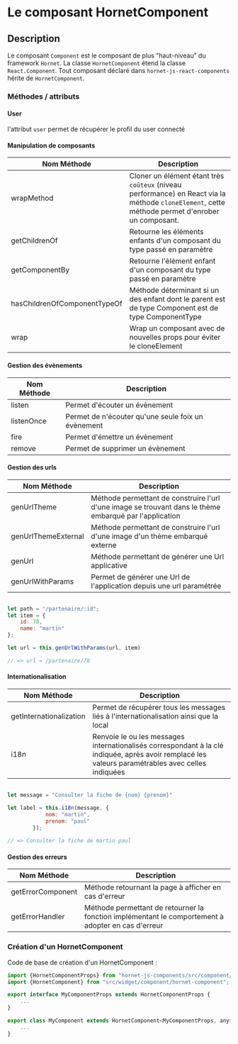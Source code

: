 # Le composant HornetComponent

## Description

Le composant `Component` est le composant de plus "haut-niveau" du framework `Hornet`.
La classe `HornetComponent` étend la classe `React.Component`.
Tout composant déclaré dans `hornet-js-react-components` hérite de `HornetComponent`.

### Méthodes / attributs

#### User

l'attribut `user` permet de récupérer le profil du user connecté

#### Manipulation de composants


| Nom Méthode | Description |
|-------------|-------------|
|wrapMethod|Cloner un élément étant très `coûteux` (niveau performance) en React via la méthode `cloneElement`, cette méthode permet d'enrober un composant.|
|getChildrenOf|Retourne les éléments enfants d'un composant du type passé en paramètre|
|getComponentBy|Retourne l'élément enfant d'un composant du type passé en paramètre|
|hasChildrenOfComponentTypeOf|Méthode déterminant si un des enfant dont le parent est de type Component est de type ComponentType|
|wrap|Wrap un composant avec de nouvelles props pour éviter le cloneElement|



#### Gestion des évènements

| Nom Méthode | Description |
|-------------|-------------|
|listen|Permet d'écouter un évènement|
|listenOnce|Permet de n'écouter qu'une seule foix un évènement|
|fire|Permet d'émettre un évènement|
|remove|Permet de supprimer un évènement|

#### Gestion des urls

| Nom Méthode | Description |
|-------------|-------------|
|genUrlTheme|Méthode permettant de construire l'url d'une image se trouvant dans le thème embarqué par l'application|
|genUrlThemeExternal|Méthode permettant de construire l'url d'une image d'un thème embarqué externe|
|genUrl|Méthode permettant de générer une Url applicative|
|genUrlWithParams|Permet de générer une Url de l'application depuis une url paramétrée|


```javascript

let path = "/partenaire/:id";
let item = {
    id: 78,
    name: "martin"
};

let url = this.genUrlWithParams(url, item)

// => url = /partenaire/78

```



#### Internationalisation

| Nom Méthode | Description |
|-------------|-------------|
|getInternationalization|Permet de récupérer tous les messages liés à l'internationalisation ainsi que la local|
|i18n|Renvoie le ou les messages internationalisés correspondant à la clé indiquée, après avoir remplacé les valeurs paramétrables avec celles indiquées|

```javascript

let message = "Consulter la fiche de {nom} {prenom}"

let label = this.i18n(message, {
            nom: "martin",
            prenom: "paul"
        });
        
// => Consulter la fiche de martin paul


```

#### Gestion des erreurs

| Nom Méthode | Description |
|-------------|-------------|
|getErrorComponent|Méthode retournant la page à afficher en cas d'erreur|
|getErrorHandler|Méthode permettant de retourner la fonction implémentant le comportement à adopter en cas d'erreur|

### Création d'un HornetComponent

Code de base de création d'un HornetComponent :

```javascript
import {HornetComponentProps} from "hornet-js-components/src/component/ihornet-component";
import {HornetComponent} from "src/widget/component/hornet-component";

export interface MyComponentProps extends HornetComponentProps {
    ...
}

export class MyComponent extends HornetComponent<MyComponentProps, any> {
    ...
}
```